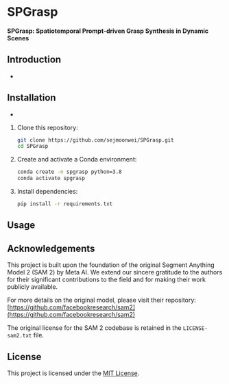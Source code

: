 # SPGrasp

**SPGrasp: Spatiotemporal Prompt-driven Grasp Synthesis in Dynamic Scenes**

## Introduction

-


## Installation

-

1.  Clone this repository:
    ```bash
    git clone https://github.com/sejmoonwei/SPGrasp.git
    cd SPGrasp
    ```
2.  Create and activate a Conda environment:
    ```bash
    conda create -n spgrasp python=3.8
    conda activate spgrasp
    ```
3.  Install dependencies:
    ```bash
    pip install -r requirements.txt
    ```

## Usage



## Acknowledgements

This project is built upon the foundation of the original Segment Anything Model 2 (SAM 2) by Meta AI. We extend our sincere gratitude to the authors for their significant contributions to the field and for making their work publicly available.

For more details on the original model, please visit their repository:
[https://github.com/facebookresearch/sam2](https://github.com/facebookresearch/sam2)

The original license for the SAM 2 codebase is retained in the `LICENSE-sam2.txt` file.

## License

This project is licensed under the [MIT License](LICENSE).

